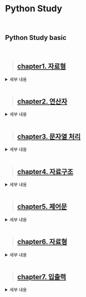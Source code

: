 # Python Study
<br>

## **Python Study basic**
<br>

>##  [chapter1. 자료형](https://github.com/jong-seoung/Python/blob/main/SelfStudy/dataType.py)

<details>
<summary>세부 내용</summary>
<div markdown="1">

> 숫자형 자료형

```
print(5)
print(-10)
print(3.14)
print(1000)
print("5+3")
print(2*8)
print(3*(3+1))
```
> 문자형 자료형
```
print("나비")
print("ㅋㅋㅋㅋㅋㅋㅋ")
print("ㅋ"*9)
```
> boolean 자료형 - 참과 거짓을 나타내줌
```
print(5 > 10)
print(5 < 10)
print(True)
print(False)
print(not True)
print(not (5 > 10))
```
> 변수
```
animal = "강아지"
name = "연탄이"
age= 4
hobby = "산책"
is_adult= age > 3
print("변수 사용 X")
print("우리집 강아지이름은 연탄이에요.")
print("연탄이는 4살이며, 산책을 아주 좋아해요.")
print("연탄이는 어른일까요? True")

print("변수 사용 O")
print("우리집" + animal + "이름은" + name + "에요.")
print(name + "는" + str(age)+ "살이며," + hobby +"을 아주 좋아해요.")
print(name + "는 어른일까요?" + str(is_adult))
``` 
> 주석
```
# 주석 처리 하는법
```
> [퀴즈#1](https://github.com/jong-seoung/Python/blob/main/SelfStudy/Quiz1.py)
```
변수를 이용하여 다음 문장을 출력하시오

변수명 : station

변수 값 : "사당", "신도림", "인천공항" 순서대로 입력

출력 문장 : OO 행 열차가 들어 오고 있습니다.
```
</div>
</details>

<br>

>##  [chapter2. 연산자](https://github.com/jong-seoung/Python/blob/main/SelfStudy/operatorEx.py)
<details>
<summary>세부 내용</summary>
<div markdown="1">

> 연산자
```
print(1+1) 
print (3-2)
print(5*2)
print(6/3)


print(2**3) # 제곱수 구하기
print(5%3) # 나머지 구하기
print(5//3) #몫 구하기

print(10 > 3) # True
print( 4 >= 7) # False

print(3 == 3) # True
print(3 == 4) # False
print( 3 + 4 == 7) # True

print(1 != 3) # True 
print(not(1 != 3)) #False

#둘다 참일경우 참
print((3 > 0) and (3 < 5)) # True
print((3 > 0) & (3 < 5)) # True

#둘중 하나만 참이여도 참
print((3>0) or (3>5)) # True
print((3>0) | (3>5)) # True

```
> 숫자 처리함수
```
print(abs(-5)) # 절대값
print(pow(4,2)) # 제곱수 4^2
print(max(5,13)) # 최대값
print(min(5,12)) # 최소값
print(round(3.14)) # 반올림

from math import * 
print(floor(4.99)) # 버림
print(ceil (3.14)) # 올림
print(sqrt (16)) # 제곱근
```

> 랜덤함수

```
from random import *

#미만과 이하 잘 보기
print(random()) # 0.0부터 1.0미만의 임의의 값 생성
print(random() * 10 ) # 0.0부터 10.0미만의 임의의 값 생성
print(int(random())) # 0부터 10미만의 임의의 값 생성 - 정수만
print(int(random()* 10 ) + 1 ) # 1부터 10이하의 임의의 값 생성
print(int(random() * 45 ) + 1 ) # 1부터 45이하의 임의의 값을 생성

print(randrange(1,46)) # 1부터 45이하의 임의의 값을 생성
print(randint(1,45)) # 1부터 45이하의 값을 생성해줌
```
> [퀴즈#2](https://github.com/jong-seoung/Python/blob/main/SelfStudy/Quiz%232.py)
```
당신은 최근에 코딩 스터디 모임을 새로 만들었습니다.
월 4회 스터디를 하는데 3번은 온라인으로하고 1번은 오프라인으로 하기로 했습니다. 
아래 조건에 맞는 오프라인 모임 날짜를 정해주는 프로그램을 작성하시오.

조건1 : 랜덤으로 날짜를 뽑아야함
조건2 : 월별 날짜는 다름을 감안하여 최소 일수인 28이내로 정함
조건3 : 매월 1~3일은 스터디 준비를 해야하므로 제외

(출력문 예제)
오프라인 스터터디 모임 날짜는 매월 X일로 선정되었습니다
```
</div>
</details>
<br>

>##  [chapter3. 문자열 처리](https://github.com/jong-seoung/Python/blob/main/SelfStudy/stringEx.py)

<details>
<summary>세부 내용</summary>
<div markdown="1">

> 문자열
```
# 문자열
sentence = '나는 소년입니다'
print(sentence)
sentence2 = "파이썬은 쉬워요"
print(sentence2)
sentence3 = """
나는 소년이고
파이썬은 쉬워요
"""
print(sentence3)
```
> 슬라이싱
```
jumin = "000516-1234567"

print("성별 : " + jumin[7])
print("출생년도 : " + jumin[0:2])
print("월 : " + jumin[2:4])
print("일 : " + jumin[4:6])
print("생년월일 : " + jumin[:6]) #처음부터 6자리 직전까지 가지고오기
print("뒤 7자리 : " + jumin[7:]) # 7자리부터 끝까지
print("뒤7자리 (뒤에서부터) : " + jumin[-7:] ) #맨뒤에 7번째부터 끝까지
```

> 문자열처리함수
```#문자열처리 함수
Python = "Python is Amazing"
print(Python.lower()) # 전부 소문자로 표시
print(Python.upper()) # 전부 대문자로 표시
print(Python[0].isupper()) # 첫번째 자리 숫자가 대문자인지?
print(len(Python)) # 길이를 알려줌
print(Python.replace("Python","Java")) # Python이란 글자를 Java라는 글자로 바꿔줌

index = Python.index("n") # n이 있는 위치를 알려줌
print(index)
index = Python.index("n",index + 1) # 두번째 n이 있는 위치를 알려줌
print(index)

print(Python.find("n")) # index와 같은 역할을 하지만 원하는 글자가 없을경우 -로 표시해줌

print(Python.count("n")) #n이 몇번 나오는지 알려줌
```
> 문자열포맷
```
#문자열 포멧
print("a","b")
print("a"+"b")

# 방법 1
print("나는 %d살입니다." %20) # %d뒤에는 정수 값만 넣을수 있음
print("나는 %s을 좋아해요" %"파이썬") 
print("Apple은 %c로 시작해요" %"A") # %c뒤에는 문자 값만 넣을수 있음
print("나는 %s색과 %s색을 좋아해요" %("파란","빨간"))

#방법2
print("나는{}살입니다.".format(20))
print("나는 {}색과 {}색을 좋아해요".format("파란","빨간"))
print("나는 {1}색과 {0}색을 좋아해요".format("파란","빨간"))

#방법3
print("나는 {age}살이며,{color}색을 좋아해요".format(age= 20, color="빨간"))
print("나는 {age}살이며,{color}색을 좋아해요".format(color="빨간",age = 20))

#방법4 (v 3.6이상~)
age = 20
color = "빨간"
print(f"나는 {age}살이며,{color}색을 좋아해요")
```
> 탈출문자
```
#탈출문자
print("백문이 불여일견  \n 백견이 불여일타") # \n은 줄바꿈
print("저는 '백종성' 입니다.")
print('저는 "백종성" 입니다.')
print("저는 \"백종성\" 입니다.")

# \\ : 문장 내에서 \
print("C:\\Users\\jongseoung\\Documents\\Python\\SelfStudy>")

# \r : 커서를 맨 앞으로 이동
print("Red Apple \rPine")

# \b : 백스페이스 열활(한글자 지움)
print("Redd\bApple")

# \t : 탭
print("Red \t Apple")
```
> [퀴즈#3](https://github.com/jong-seoung/Python/blob/main/SelfStudy/Quiz%233.py)
```
사이트별로 비밀번호를 만들어 주는 프로그램을 작성하시오

예)
http://naver.com

조건1 : http://을 제외 -> naver.com
조건2 : 처음 만나는 점(.) 이후 부분은 제외 -> naver
조건3 : 남은 글자중 처음 세자리 + 글자 갯수 + 글자내 'e'의 갯수 + "!" 로 구상

생성된 비밀번호 예 : nav51!
```

</div>
</details>

<br>

>##  [chapter4. 자료구조](https://github.com/jong-seoung/Python/blob/main/SelfStudy/datastructure.py)

<details>
<summary>세부 내용</summary>
<div markdown="1">

> 리스트
```
from traceback import print_tb


subway = [10,20,30]
print(subway)

subway = [ "유재석" , "조세호" , "박명수"]
print(subway)

#조세호씨는 몇 번째 칸에 타고 있는가?
print(subway.index("조세호"))

# 하하씨가 다음 정류장에서 다음 칸에 탐
subway.append("하하")
print(subway)

# 정형돈씨를 유재석 / 조세호 사이에 태워봄
subway.insert(1, "정형돈")
print(subway)

#지하철에 있는 사람을 한명씩 뒤에서 꺼냄
print(subway.pop())
print(subway)

print(subway.pop())
print(subway)

print(subway.pop())
print(subway)

#같은 이름의 사람이 몇 명 있는지 확인
subway.append("유재석")
print(subway)
print(subway.count("유재석"))

#정렬도 가능
num_list=[ 3,4,6,1,2,5]
num_list.sort()
print(num_list)

#순서 뒤집기 가능
num_list.reverse()
print(num_list)

#모두 지우기
num_list.clear()
print(num_list)

#다양한 자료형 함께 사용
mix_list= [ "조세호", 20 ,True]
print(mix_list)

#리스트 확장
num_list= [1,2,3,4,5]
num_list.extend(mix_list)
print(num_list)

cabinet = {3:"유재석",100:"김태호"}
print(cabinet[3])
print(cabinet[100])

print(cabinet.get(3)) 
# print(cabinet[5]) 변수에 원하는 값이 없으면 오류가 나타나고 프로그램이 중지됨
# print(cabinet.get(5)) 변수에 값이 없으면 none이 표시되고 프로그램이 진행됨
print(cabinet.get(5, "사용가능"))

print(3 in cabinet) # True, False로 표시됨 ( 값이 있으면 True)

# 새로운 손님
print(cabinet)
cabinet["c-20"] = "조세호"

# 원래 있던 값에 넣으면 덮어쓰기 됨

# 간 손님
del cabinet["c-20"]
print(cabinet)

# key 들만 출력
print(cabinet.keys())

# value 들만 출력
print(cabinet.values())

# key,value 쌍으로 출력
print(cabinet.items())

# 값 초기화
cabinet.clear()
print(cabinet)
```
> 튜플
```
menu = ("돈까스","치즈까스")
print(menu[0])
print(menu[1])

# menu.add("생선까스") - 튜플은 add가 불가능함

#튜플 사용 예시
name = "김종국"
age = 20
hobby = "코딩"
print(name, age, hobby)

(name, age, hobby) = ("김종국", 20, "코딩")
print(name, age, hobby)
```
> 세트
```
# 세트 (set)
# 중복이 안됨, 순서 없음
my_set={1,2,3,3,3}
print(my_set)

java= { "유재석", "김태호", "양세형"}
python = {"유재석","박명수"}

#교집합 (java와 python을 모두 할수 있는 개발자)
print(java&python)
print(java.intersection(python))

#합집합 (java나 python중 하나라도 할수 있는 개발자)
print(java | python)
print(java.union(python)) #순서가 없음

#차집합 (java는 할수있지만 python은 할수 없는 개발자)
print(java - python)
print(java.difference(python))

#python을 할 줄 아는사람이 늘어남
python.add("김태호")
print(python)

#java를 까먹은 개발자
java.remove("김태호")
print(java)
```
> 자료구조의 변경
```
#자료 구조 확인
menu={"커피", "우유", "주스"}
print(menu, type(menu))

# 리스트로 변경
menu=list(menu)
print(menu, type(menu))

# 튜플로 변경
menu= tuple(menu)
print(menu, type(menu))

#세트로 변경
menu= set(menu)
print(menu, type(menu))
```
> [퀴즈#4](https://github.com/jong-seoung/Python/blob/main/SelfStudy/Quiz%234.py)
```
당신의 학교에서는 파이썬 코딩 대회를 추최합니다.
참석률을 높이기 위해 댓글 이벤트를 진행하기로 하였습니다.
댓글 작성자들 중에 추첨을 통해 1명은 치킨, 3명은 커피 쿠폰을 받게됩니다.

추천 프로그램을 작성하시오.

조건1: 편의상 댓글은 20명이 작성하였고 아이디는 1~20이라고 가정
조건2: 댓글 내용과 상관없이 무작위로 추천하되 중복불가
조건3 random모듈의 shuffle와 sample을 활용

출력 예제
-- 당첨자 발표 --
치킨 당첨자 : 1
커피 당첨자 : [2,3,4]
--축하합니다--
```
</div>
</details>

<br>

>##  [chapter5. 제어문](https://github.com/jong-seoung/Python/blob/main/SelfStudy/ControlStatement.py)

<details>
<summary>세부 내용</summary>
<div markdown="1">

> if 문

```
if weather == "비" or weather == "눈" :
    print("우산을 챙기세요")
elif weather == "미세먼지" :
    print("마스크를 챙기세요")
else:
    print("준비물이 필요 없어요")

temp = int(input("기온은 어때요?"))
if temp >= 30 :
    print("너무 더워요. 나가지마세요")
elif 10<= temp <30 :
    print("괜찮은 날씨에요")
elif 0 <= temp < 10:
    print("외투를 챙기세요")
else :
    print("너무 추워요 나가지마세요")
```
> for 문
```
print("대기번호 : 1")
print("대기번호 : 2")
print("대기번호 : 3")
print("대기번호 : 4")

for waiting_no in[0,1,2,3,4] :
    print("대기번호 : {0} ".format(waiting_no))

for waiting_no in range(7) :
    print("대기번호 : {0} ".format(waiting_no))

starbuck = ["아이언맨", "토르", "아이엠 그루트"]
for customer in starbuck :
    print("{0}, 커피가 준비되었습니다.".format(customer))
```
> while 문
```
customer = "토르"
index = 5
while index >= 1 :
    print("{0},커피가 준비 되었습니다. {1}번 남았어요".format(customer, index))
    index -= 1
    if index == 0:
        print("커피는 폐기처분되었습니다.")


<무한 반복>
customer= "아이언맨"
index=1
while True :
print("{0},커피가 준비되었습니다..호출{1}회".format(customer,index))
index -= 1

<조건까지 반복>
customer= "토르"
person = "unknown"

while person != customer :
    print("{0},커피가 준비 되었습니다.".format(customer))
    person = input("이름이 어떻게 되세요?")
```

> cntinue 와 break
```
absent = [2,3] #결석
no_book = [7] #책을 안가지고 옴
for student in range(1,11):
    if student in absent:
        continue
    elif student in no_book:
        print("오늘 수업 여기까지. {0}은 교무실로 따라와".format(no_book))
        break
    print("{0}야, 책읽어봐".format(student))
``` 
> 한줄로 for 문
```
#출석 번호가 1 2 3 4, 앞에 100을 붙이기로함 -> 101. 102 ,103, 104
student = [1,2,3,4,5]
student = [i+100 for i in student]
print(student)

# 학생 이름을 길이로 변환
students=["Iron man", "Thor"]
students = [len(i) for i in students]
print(students)

#학생 이름을 대문자로 변환
students=["Iron man", "Thor"]
students= [i.upper() for i in students]
print(students)
```
> [퀴즈#5](https://github.com/jong-seoung/Python/blob/main/SelfStudy/Quiz%235.py)
```
당신은 Cocoa 서비스를 이용하는 택시 기사님입니다.
50명의 승객과 매칭 기회가 있을때, 총 탑승 승객수를 구하는 프로그램을 작성하시오.

조건1 : 승객별 운행 소요 시간은 5분~50분 사이의 난수로 정해집니다
조건2 : 당신은 소요시간 5분~15분 사이의 승객만 매칭해야합니다.

(출력문예제)
[0] 1번째 손님 (소요시간 : 15분)
[0] 2번째 손님 (소요시간 : 9분)
[ ] 3번째 손님 (소요시간 : 27분)
[ ] 4번째 손님 (소요시간 : 35분)
[ ] 5번째 손님 (소요시간 : 34분)
...
[ ] 50번째 손님 (소요시간 : 45분)
총 탑승 승객 : 2분
```
</div>
</details>
<br>

>##  [chapter6. 자료형](https://github.com/jong-seoung/Python/blob/main/SelfStudy/Function.py)

<details>
<summary>세부 내용</summary>
<div markdown="1">

>함수

```
def opena_ccount():
    print("새로운 계좌가 생성되었습니다.")
opena_ccount()
```
> 전달값과 반환 값
```
#입금
def deposite(balance,money):
    print("입금이 완료되었습니다. 잔액은{0}원 입니다.".format(balance+money))
    return balance+money

#출금
def withdraw(balance, money):
    if balance >= money:  #잔액이 출금보다 많으면
        print("출금이 완료 되었습니다. 잔액은 {0}원입니다.".format(balance-money))
        return balance - money
    else:
        print("잔액이 부족합니다. 남은 잔액은 {0}입니다.".format(balance))

#출금 수수료
def withdraw_night(balance, money):
    commission = 100 #수수료100원
    return commission, balance - money - commission
balance =  0  #잔액

#1000원 입금
balance = deposite(balance,1000)

#500원 출금
balance = withdraw(balance, 500)

#저녘에는 수수료가 제외되고 출금되게
commission, balance = withdraw_night(balance, 300)
print("수수료는 {0}이며, 잔액은 {1}원 입니다.".format(commission, balance))

#1000원 출금 / 잔액이 부족할 경우
balance = withdraw(balance, 1000)
```
> 기본 값
```
def profile(name, age, main_lang):
    print("이름: {0}\t 나이: {1}\t 주 사용 언어: {2}"\
        .format(name,age,main_lang))

profile("유재석", 20, "파이썬")
profile("김태호", 27, "자바")

#같은 나이 같은 학년 같은반 같은수업
def profile(name, age=17, main_lang="파이썬"):
    print("이름: {0}\t 나이: {1}\t 주 사용 언어: {2}"\
        .format(name,age,main_lang))

profile("유재석")
profile("김태호")
```
> 키워드 값
```
def profile(name, age, main_lang):
    print(name, age, main_lang)

profile(name="유재석", main_lang="파이썬", age=20)
profile(name="김태호", age=20, main_lang="파이썬")
#순서가 뒤 섞여 있어도 함수가 잘 전달됨

#가변인자 
# *을 사용하여 변수 선언 해주기
def profile(name,age,*language):
    print("이름: {0} \t나이: {1}\t".format(name,age),end="")
    for lang in language:
        print(lang, end=" ")
    print()

profile("유재석",20,"파이썬","자바","c","c++")
profile("김태호",15,"파이썬","자바","","")
``` 
>지역변수와 전역변수
```
gun = 10

def checkpoint(soldiers): #경계근무
    global gun #전역 공간에 있는 gun을 사용
    gun=gun - soldiers
    print("[함수 내] 남은 총 : {0}".format(gun))

print("전체 총 : {0}".format(gun))
checkpoint(2) #2명이 경계 근무를 나감
print("남은 총 : {0}".format(gun))

#return 사용
gun = 10

def checkpoint_ret(gun, soldiers): #경계근무
    gun = gun - soldiers
    print("[함수 내] 남은 총 : {0}".format(gun))
    return gun

print("전체 총 : {0}".format(gun))
gun = checkpoint_ret(gun, 2)
print("남은 총 : {0}".format(gun))
```

> [퀴즈#6](https://github.com/jong-seoung/Python/blob/main/SelfStudy/Quiz%236.py)
```
표준 체중을 구하는 프로그램을 작성하시오

* 표준 체중 : 각 개인의 키에 적당한 체중

(성별에 따른 공식)
남자 : 키(m) X 키(m) x 22
여자 : 남자 : 키(m) X 키(m) x 21

조건1 : 표준 체중은 별도의 함수 내에서 계산
        * 함수명 : std_weight
        * 전달값 : 키(height), 성별(gender)

조건2 :  표준 체중은 소수점 둘째자리 까지 표시

출력 예제
키 175cm의 남자의 표준 체중은 67.38kg입니다.
```
</div>
</details>

<br>

>##  [chapter7. 입출력](https://github.com/jong-seoung/Python/blob/main/SelfStudy/InputOutput.py)

<details>
<summary>세부 내용</summary>
<div markdown="1">

> 표준 입출력

```
print("python","Java", sep=",")
print("python","Java", sep=" vs ")
print("python","Java","JavaScript", sep=",")
print("python","Java", sep=",",end="?") #end의 문장의 끝부분을 " " 값으로 바꿔달라
print("무엇이 더 재미있을까요?")

from ast import While
from pickle import TRUE
import profile
import sys
print("python","Java", file=sys.stdout) #표준 출력으로 문장이 찍힘
print("python","Java", file=sys.stderr) #표준 에러로 문장이 찍힘

# 시험 성적
scores= {"수학":0, "영어":50, "코딩":100}
for subject, score in scores.items():
    # print(subject,score)
    print(subject.ljust(8),str(score).rjust(4),sep=":") # ljust - ()의 수 만큼 공간을 만들고 왼쪽으로 정렬 / rjust - ()의 수 만큼 공간을 만들고오른쪽으로 정렬 

#은행 대기 순번표
#001,002,003,004,...
for num in range(1,21):
    print("대기번호 : " + str(num).zfill(3)) # Zfill(3) - 3만큼의 공간을 확보하고 빈공간에는 0으로 채우기

answer = input("아무 값이나 입력하세요 : ")
print("입력하신 값은 {0} 입니다.".format(answer))
print(type(answer)) #사용자 입력을 통해 정해진 값은 항상 문자열 형태로 정해짐
```
> 다양한 출력 포맷
```
# 빈자리는 빈 공간으로 두고, 오른쪽 정렬하되, 총 10자리 공간을 확보
print("{0: >10}".format(500))

# 양수일때는 +로 표시, 음수 일때는 -로 표시
print("{0: >+10}".format(500))
print("{0: >+10}".format(-500))

# 왼쪽으로 정렬하고, 빈칸을 _로 채움
print("{0:_<+10}".format(500))

# 세자리마다 콤마를 찍어주기
print("{0:,}".format(10000000000))

# 세자리마다 콤마를 찍어주기, +-부호도 붙여주기
print("{0:+,}".format(10000000000))
print("{0:+,}".format(-10000000000))

# 세자리마다 콤마를 찍어주기, +-부호도 붙여주기, 자리수 확보 
print(("{0:^<+30,}").format(10000000000000000))

# 소수점 출력
print("{0:f}".format(5/3))

# 소수점 특정 자리수 까지만 표시
print("{0:.2f}".format(5/3))
```
> 파일 입출력
```
# "w"는 쓰기 용도
score_file = open("score.txt","a",encoding= "utf-8") 
print("수학 : 0", file=score_file)
print("영어 : 50", file=score_file)
score_file.close()

# "a"는 덮어쓰기 용도
score_file = open("score.txt","a",encoding= "utf-8") 
score_file.write("과학:80")
score_file.write("\n코딩:100")
score_file.close()

# 파일에 있는 내용을 한번에 읽어줌
score_file = open("score.txt","r",encoding="utf-8")
print(score_file.read())
score_file.close()

#파일에 있는 내용을 한줄씩 읽어줌
score_file = open("score.txt","r",encoding="utf8")
while True:
    line = score_file.readline() #줄별로 읽기, 한 줄 읽고 커서는 다음 줄로 이동
    if not line:
        break
    print(line,end="")
score_file.close()

# list 형태로 저장
score_file = open("score.txt","r",encoding="utf8")
lines = score_file.readlines()
for line in lines:
    print(line, end="")
score_file.close()
```
> pickle
```
import pickle
profile_file = open("profile.pickle","wb")
profile = {"이름":"박명수","나이":30,"취미":["축구","골프","코딩"]}
print(profile)
pickle.dump(profile,profile_file) #profile에 있는 정보를 file에 저장
profile_file.close

# file에 있는 정보를 profile에 불러오기
profile_file = open("profile.pickle","rb")
profile = pickle.load(profile_file)
print(profile)
profile_file.close
``` 
> with
```
#파일을 읽고 쓰는데 두줄로 해결되고 매번 close를 사용하지 않아도 되서 좋음

with open("profile.pickle","rb") as profile_file:
    print(pickle.load(profile_file))

with open("study.txt","w",encoding="utf-8") as study_file:
    study_file.write("파이썬 공부를 열심히 하고있어요.")

with open("study.txt","r",encoding="utf-8") as study_file:
    print(study_file.read())
```
> [퀴즈#7](https://github.com/jong-seoung/Python/blob/main/SelfStudy/Quiz%237.py)
```
 당신의 회사에서는 매주 1회 작성해야 하는 보고서가 있습니다.
 보고서는 항상 아래와 같은 형태로 출력되어야 합니다.

 - x 주차 주간보고 - 
 부서 :
 이름 :
 업무 요약 :

 1주차부터 50주차까지의 보고서 파일을 만드는 프로그램을 작성하시오.
```
</div>
</details>

<br>